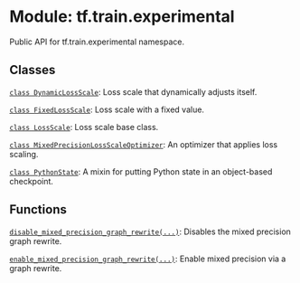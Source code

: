 <div itemscope itemtype="http://developers.google.com/ReferenceObject">
<meta itemprop="name" content="tf.train.experimental" />
<meta itemprop="path" content="Stable" />
</div>

# Module: tf.train.experimental

Public API for tf.train.experimental namespace.

<!-- Placeholder for "Used in" -->


## Classes

[`class DynamicLossScale`](../../tf/train/experimental/DynamicLossScale.md): Loss scale that dynamically adjusts itself.

[`class FixedLossScale`](../../tf/train/experimental/FixedLossScale.md): Loss scale with a fixed value.

[`class LossScale`](../../tf/train/experimental/LossScale.md): Loss scale base class.

[`class MixedPrecisionLossScaleOptimizer`](../../tf/train/experimental/MixedPrecisionLossScaleOptimizer.md): An optimizer that applies loss scaling.

[`class PythonState`](../../tf/train/experimental/PythonState.md): A mixin for putting Python state in an object-based checkpoint.

## Functions

[`disable_mixed_precision_graph_rewrite(...)`](../../tf/train/experimental/disable_mixed_precision_graph_rewrite.md): Disables the mixed precision graph rewrite.

[`enable_mixed_precision_graph_rewrite(...)`](../../tf/train/experimental/enable_mixed_precision_graph_rewrite.md): Enable mixed precision via a graph rewrite.


